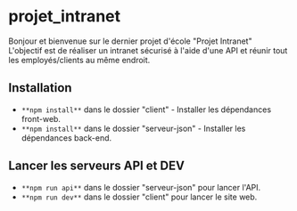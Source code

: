 # projet_intranet

Bonjour et bienvenue sur le dernier projet d'école "Projet Intranet" <br>
L'objectif est de réaliser un intranet sécurisé à l'aide d'une API et réunir tout les employés/clients au même endroit.

## Installation
- ```**npm install**``` dans le dossier "client" - Installer les dépendances front-web.
- ```**npm install**``` dans le dossier "serveur-json" - Installer les dépendances back-end.

## Lancer les serveurs API et DEV
- ```**npm run api**``` dans le dossier "serveur-json" pour lancer l'API.
- ```**npm run dev**``` dans le dossier "client" pour lancer le site web.
